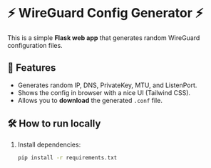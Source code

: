 # ⚡ WireGuard Config Generator ⚡

This is a simple **Flask web app** that generates random WireGuard configuration files.

## 🚀 Features
- Generates random IP, DNS, PrivateKey, MTU, and ListenPort.
- Shows the config in browser with a nice UI (Tailwind CSS).
- Allows you to **download** the generated `.conf` file.

## 🛠 How to run locally
1. Install dependencies:
   ```bash
   pip install -r requirements.txt